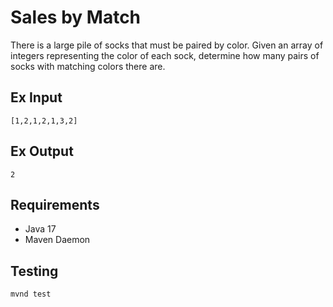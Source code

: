 # Sales by Match

There is a large pile of socks that must be paired by color.
Given an array of integers representing the color of each sock, determine how many pairs of socks with matching colors there are.

## Ex Input

```
[1,2,1,2,1,3,2]
```

## Ex Output

```
2
```

## Requirements

- Java 17
- Maven Daemon

## Testing

```
mvnd test
```
